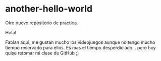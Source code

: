 # another-hello-world
Otro nuevo repositorio de practica.

Hola!

Fabian aqui, me gustan mucho los videojuegos aunque no tengo mucho tiempo reservado para ellos.
Es mas el tiempo desperdiciado... pero hoy quise retomar mi clase de GitHub ;)
